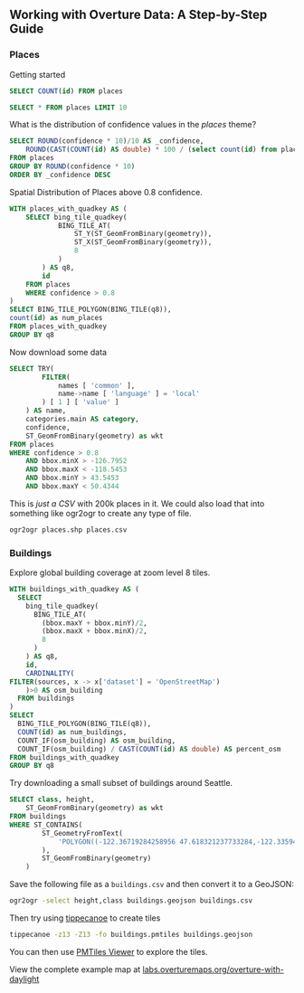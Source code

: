 ## Working with Overture Data: A Step-by-Step Guide

### Places

Getting started
```sql
SELECT COUNT(id) FROM places
```

```sql
SELECT * FROM places LIMIT 10
```

What is the distribution of confidence values in the _places_ theme?
```sql
SELECT ROUND(confidence * 10)/10 AS _confidence,
	ROUND(CAST(COUNT(id) AS double) * 100 / (select count(id) from places),2) as _percent
FROM places
GROUP BY ROUND(confidence * 10)
ORDER BY _confidence DESC
```

Spatial Distribution of Places above 0.8 confidence.
```sql
WITH places_with_quadkey AS (
	SELECT bing_tile_quadkey(
			BING_TILE_AT(
				ST_Y(ST_GeomFromBinary(geometry)),
				ST_X(ST_GeomFromBinary(geometry)),
				8
			)
		) AS q8,
		id
	FROM places
	WHERE confidence > 0.8
)
SELECT BING_TILE_POLYGON(BING_TILE(q8)),
count(id) as num_places
FROM places_with_quadkey
GROUP BY q8
```

Now download some data
```sql
SELECT TRY(
		FILTER(
			names [ 'common' ],
			name->name [ 'language' ] = 'local'
		) [ 1 ] [ 'value' ]
	) AS name,
	categories.main AS category,
	confidence,
	ST_GeomFromBinary(geometry) as wkt
FROM places
WHERE confidence > 0.8
	AND bbox.minX > -126.7952
	AND bbox.maxX < -118.5453
	AND bbox.minY > 43.5453
	AND bbox.maxY < 50.4344
```

This is _just a CSV_ with 200k places in it. We could also load that into something like ogr2ogr to create any type of file.

```bash
ogr2ogr places.shp places.csv
```

### Buildings
Explore global building coverage at zoom level 8 tiles.

```sql
WITH buildings_with_quadkey AS (
  SELECT
    bing_tile_quadkey(
      BING_TILE_AT(
        (bbox.maxY + bbox.minY)/2,
        (bbox.maxX + bbox.minX)/2,
        8
      )
    ) AS q8,
    id,
    CARDINALITY(
FILTER(sources, x -> x['dataset'] = 'OpenStreetMap')
    )>0 AS osm_building
  FROM buildings
)
SELECT
  BING_TILE_POLYGON(BING_TILE(q8)),
  COUNT(id) as num_buildings,
  COUNT_IF(osm_building) AS osm_building,
  COUNT_IF(osm_building) / CAST(COUNT(id) AS double) AS percent_osm
FROM buildings_with_quadkey
GROUP BY q8
```

Try downloading a small subset of buildings around Seattle.

```sql
SELECT class, height,
	ST_GeomFromBinary(geometry) as wkt
FROM buildings
WHERE ST_CONTAINS(
		ST_GeometryFromText(
			'POLYGON((-122.36719284258956 47.618321237733284,-122.33594394153602 47.632404470851924,-122.2775808079059 47.61236859966664,-122.34462990362489 47.58012171471199,-122.36719284258956 47.618321237733284))'
		),
		ST_GeomFromBinary(geometry)
	)
```
Save the following file as a `buildings.csv` and then convert it to a GeoJSON:

```bash
ogr2ogr -select height,class buildings.geojson buildings.csv
```

Then try using [tippecanoe](//github.com/felt/tippecanoe) to create tiles
```bash
tippecanoe -z13 -Z13 -fo buildings.pmtiles buildings.geojson
```

You can then use [PMTiles Viewer](https://protomaps.github.io/PMTiles/) to explore the tiles.

View the complete example map at [labs.overturemaps.org/overture-with-daylight](https://labs.overturemaps.org/overture-with-daylight)
